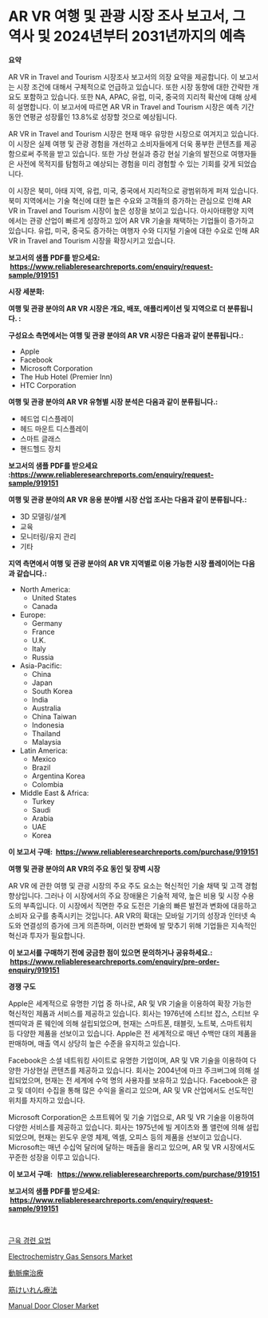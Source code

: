 <p><h1>AR VR 여행 및 관광 시장 조사 보고서, 그 역사 및 2024년부터 2031년까지의 예측</h1></p><p><strong>요약</strong></p>
<p><p>AR VR in Travel and Tourism 시장조사 보고서의 의장 요약을 제공합니다. 이 보고서는 시장 조건에 대해서 구체적으로 언급하고 있습니다. 또한 시장 동향에 대한 간략한 개요도 포함하고 있습니다. 또한 NA, APAC, 유럽, 미국, 중국의 지리적 확산에 대해 상세히 설명합니다. 이 보고서에 따르면 AR VR in Travel and Tourism 시장은 예측 기간 동안 연평균 성장률인 13.8%로 성장할 것으로 예상됩니다.</p><p>AR VR in Travel and Tourism 시장은 현재 매우 유망한 시장으로 여겨지고 있습니다. 이 시장은 실제 여행 및 관광 경험을 개선하고 소비자들에게 더욱 풍부한 콘텐츠를 제공함으로써 주목을 받고 있습니다. 또한 가상 현실과 증강 현실 기술의 발전으로 여행자들은 사전에 목적지를 탐험하고 예상되는 경험을 미리 경험할 수 있는 기회를 갖게 되었습니다.</p><p>이 시장은 북미, 아태 지역, 유럽, 미국, 중국에서 지리적으로 광범위하게 퍼져 있습니다. 북미 지역에서는 기술 혁신에 대한 높은 수요와 고객들의 증가하는 관심으로 인해 AR VR in Travel and Tourism 시장이 높은 성장을 보이고 있습니다. 아시아태평양 지역에서는 관광 산업이 빠르게 성장하고 있어 AR VR 기술을 채택하는 기업들이 증가하고 있습니다. 유럽, 미국, 중국도 증가하는 여행자 수와 디지털 기술에 대한 수요로 인해 AR VR in Travel and Tourism 시장을 확장시키고 있습니다.</p></p>
<p><strong>보고서의 샘플 PDF를 받으세요: &nbsp;<a href="https://www.reliableresearchreports.com/enquiry/request-sample/919151">https://www.reliableresearchreports.com/enquiry/request-sample/919151</a></strong></p>
<p><strong>시장 세분화:</strong></p>
<p><strong> 여행 및 관광 분야의 AR VR 시장은 개요, 배포, 애플리케이션 및 지역으로 더 분류됩니다. :</strong></p>
<p><strong>구성요소 측면에서는 여행 및 관광 분야의 AR VR 시장은 다음과 같이 분류됩니다.:</strong></p>
<p><ul><li>Apple</li><li>Facebook</li><li>Microsoft Corporation</li><li>The Hub Hotel (Premier Inn)</li><li>HTC Corporation</li></ul></p>
<p><strong> 여행 및 관광 분야의 AR VR 유형별 시장 분석은 다음과 같이 분류됩니다.:</strong></p>
<p><ul><li>헤드업 디스플레이</li><li>헤드 마운트 디스플레이</li><li>스마트 글래스</li><li>핸드헬드 장치</li></ul></p>
<p><strong>보고서의 샘플 PDF를 받으세요 :<a href="https://www.reliableresearchreports.com/enquiry/request-sample/919151">https://www.reliableresearchreports.com/enquiry/request-sample/919151</a></strong></p>
<p><strong> 여행 및 관광 분야의 AR VR 응용 분야별 시장 산업 조사는 다음과 같이 분류됩니다.:</strong></p>
<p><ul><li>3D 모델링/설계</li><li>교육</li><li>모니터링/유지 관리</li><li>기타</li></ul></p>
<p><strong>지역 측면에서 여행 및 관광 분야의 AR VR 지역별로 이용 가능한 시장 플레이어는 다음과 같습니다.:</strong></p>
<p><ul>
    <li>
        North America:
        <ul>
            <li>United States</li>
            <li>Canada</li>
        </ul>
    </li>
    <li>
        Europe:
        <ul>
            <li>Germany</li>
            <li>France</li>
            <li>U.K.</li>
            <li>Italy</li>
            <li>Russia</li>
        </ul>
    </li>
    <li>
        Asia-Pacific:
        <ul>
            <li>China</li>
            <li>Japan</li>
            <li>South Korea</li>
            <li>India</li>
            <li>Australia</li>
            <li>China Taiwan</li>
            <li>Indonesia</li>
            <li>Thailand</li>
            <li>Malaysia</li>
        </ul>
    </li>
    <li>
        Latin America:
        <ul>
            <li>Mexico</li>
            <li>Brazil</li>
            <li>Argentina Korea</li>
            <li>Colombia</li>
        </ul>
    </li>
    <li>
        Middle East & Africa:
        <ul>
            <li>Turkey</li>
            <li>Saudi</li>
            <li>Arabia</li>
            <li>UAE</li>
            <li>Korea</li>
        </ul>
    </li>
    </ul></p>
<p><strong>이 보고서 구매: &nbsp;<a href="https://www.reliableresearchreports.com/purchase/919151">https://www.reliableresearchreports.com/purchase/919151</a></strong></p>
<p><strong>여행 및 관광 분야의 AR VR의 주요 동인 및 장벽 시장</strong></p>
<p><p>AR VR 에 관한 여행 및 관광 시장의 주요 주도 요소는 혁신적인 기술 채택 및 고객 경험 향상입니다. 그러나 이 시장에서의 주요 장애물은 기술적 제약, 높은 비용 및 시장 수용도의 부족입니다. 이 시장에서 직면한 주요 도전은 기술의 빠른 발전과 변화에 대응하고 소비자 요구를 충족시키는 것입니다. AR VR의 확대는 모바일 기기의 성장과 인터넷 속도와 연결성의 증가에 크게 의존하며, 이러한 변화에 발 맞추기 위해 기업들은 지속적인 혁신과 투자가 필요합니다.</p></p>
<p><strong>이 보고서를 구매하기 전에 궁금한 점이 있으면 문의하거나 공유하세요.: &nbsp;<a href="https://www.reliableresearchreports.com/enquiry/pre-order-enquiry/919151">https://www.reliableresearchreports.com/enquiry/pre-order-enquiry/919151</a></strong></p>
<p><strong>경쟁 구도</strong></p>
<p><p>Apple은 세계적으로 유명한 기업 중 하나로, AR 및 VR 기술을 이용하여 확장 가능한 혁신적인 제품과 서비스를 제공하고 있습니다. 회사는 1976년에 스티브 잡스, 스티브 우젠띠악과 론 웨인에 의해 설립되었으며, 현재는 스마트폰, 태블릿, 노트북, 스마트워치 등 다양한 제품을 선보이고 있습니다. Apple은 전 세계적으로 매년 수백만 대의 제품을 판매하며, 매출 역시 상당히 높은 수준을 유지하고 있습니다.</p><p>Facebook은 소셜 네트워킹 사이트로 유명한 기업이며, AR 및 VR 기술을 이용하여 다양한 가상현실 콘텐츠를 제공하고 있습니다. 회사는 2004년에 마크 주크버그에 의해 설립되었으며, 현재는 전 세계에 수억 명의 사용자를 보유하고 있습니다. Facebook은 광고 및 데이터 수집을 통해 많은 수익을 올리고 있으며, AR 및 VR 산업에서도 선도적인 위치를 차지하고 있습니다.</p><p>Microsoft Corporation은 소프트웨어 및 기술 기업으로, AR 및 VR 기술을 이용하여 다양한 서비스를 제공하고 있습니다. 회사는 1975년에 빌 게이츠와 폴 앨런에 의해 설립되었으며, 현재는 윈도우 운영 체제, 엑셀, 오피스 등의 제품을 선보이고 있습니다. Microsoft는 매년 수십억 달러에 달하는 매출을 올리고 있으며, AR 및 VR 시장에서도 꾸준한 성장을 이루고 있습니다.</p></p>
<p><strong>이 보고서 구매: &nbsp; <a href="https://www.reliableresearchreports.com/purchase/919151">https://www.reliableresearchreports.com/purchase/919151</a></strong></p>
<p><strong>보고서의 샘플 PDF를 받으세요: &nbsp;<a href="https://www.reliableresearchreports.com/enquiry/request-sample/919151">https://www.reliableresearchreports.com/enquiry/request-sample/919151</a></strong><strong></strong></p>
<p>&nbsp;</p>
<p><p><a href="https://github.com/laholand/Market-Research-Report-List-2/blob/main/9100983182773.md">근육 경련 요법</a></p><p><a href="https://issuu.com/reportprime-2/docs/electrochemistry-gas-sensors-market-size-2030.pptx">Electrochemistry Gas Sensors Market</a></p><p><a href="https://github.com/mohamedbakry57/Market-Research-Report-List-2/blob/main/8030614182777.md">動脈瘤治療</a></p><p><a href="https://github.com/lababdou/Market-Research-Report-List-2/blob/main/4400995182778.md">筋けいれん療法</a></p><p><a href="https://issuu.com/reportprime-2/docs/manual-door-closer-market-size-2030.pptx">Manual Door Closer Market</a></p></p>